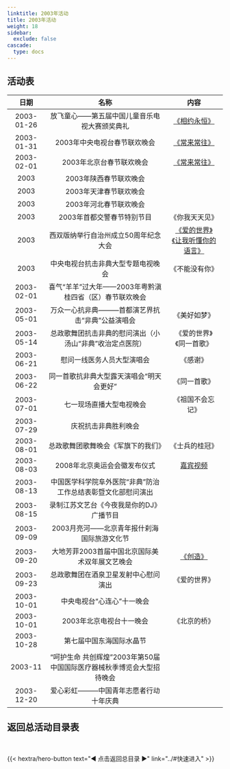 ```yaml
---
linktitle: 2003年活动
title: 2003年活动
weight: 18
sidebar:
  exclude: false
cascade:
  type: docs
---
```


## 活动表

|日期|名称|内容|
|:-----:|:-----:|:-----:|
|2003-01-26|放飞童心——第五届中国儿童音乐电视大赛颁奖典礼|[《相约永恒》](../2003/20030126/)|
|2003-01-31|2003年中央电视台春节联欢晚会|[《常来常往》](../2003/20030131/#2003年中央电视台春节联欢晚会)|
|2003-02-01|2003年北京台春节联欢晚会|[《常来常往》](../2003/20030131/#2003年北京台春节联欢晚会)|
|2003|2003年陕西春节联欢晚会||
|2003|2003年天津春节联欢晚会||
|2003|2003年河北春节联欢晚会||
|2003|2003年首都交警春节特别节目|《你我天天见》|
|2003|西双版纳举行自治州成立50周年纪念大会|[《爱的世界》《让我听懂你的语言》](../2003/2003/)|
|2003|中央电视台抗击非典大型专题电视晚会|《不能没有你》|
|2003-02-01|喜气“羊羊”过大年——2003年粤黔滇桂四省（区）春节联欢晚会||
|2003-05-01|万众一心抗非典———首都演艺界抗击“非典”公益演唱会|《美好如梦》|
|2003-05-14|总政歌舞团抗击非典的慰问演出（小汤山“非典”收治定点医院）|《爱的世界》《同一首歌》|
|2003-06-21|慰问一线医务人员大型演唱会|《感谢》|
|2003-06-22|同一首歌抗非典大型露天演唱会“明天会更好”|《同一首歌》|
|2003-07-01|七一现场直播大型电视晚会|《祖国不会忘记》|
|2003-07-29|庆祝抗击非典胜利晚会||
|2003-08-01|总政歌舞团歌舞晚会《军旗下的我们》|《士兵的桂冠》|
|2003-08-03|2008年北京奥运会会徽发布仪式|[嘉宾视频](../2003/20030803/)|
|2003-08-13|中国医学科学院阜外医院“非典”防治工作总结表彰暨文化部慰问演出||
|2003-08-15|录制江苏文艺台《今夜我是你的DJ》广播节目||
|2003-09-09|2003月亮河——北京青年报什刹海国际旅游文化节||
|2003-09-20|大地芳菲2003首届中国北京国际美术双年展文艺晚会|[《创造》](../2003/20030920/)|
|2003-09-23|总政歌舞团在酒泉卫星发射中心慰问演出|《爱的世界》|
|2003-10-01|中央电视台“心连心”十一晚会||
|2003-10-01|2003年北京电视台十一晚会|《北京的桥》|
|2003-10-28|第七届中国东海国际水晶节||
|2003-11|“呵护生命 共创辉煌”2003年第50届中国国际医疗器械秋季博览会大型招待晚会||
|2003-12-20|爱心彩虹―――中国青年志愿者行动十年庆典||




## 返回总活动目录表

<br>

{{< hextra/hero-button text="◀ 点击返回总目录 ▶" link="../#快速进入" >}}